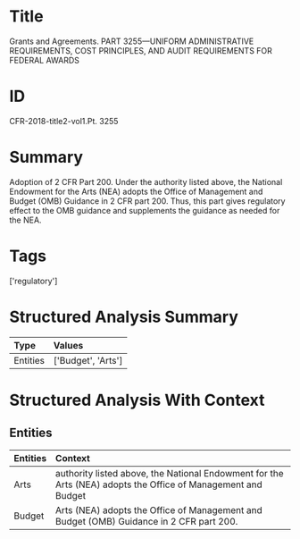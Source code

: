 # Title

 Grants and Agreements. PART 3255—UNIFORM ADMINISTRATIVE REQUIREMENTS, COST PRINCIPLES, AND AUDIT REQUIREMENTS FOR FEDERAL AWARDS


# ID

 CFR-2018-title2-vol1.Pt. 3255


# Summary

Adoption of 2 CFR Part 200.
Under the authority listed above, the National Endowment for the Arts (NEA) adopts the Office of Management and Budget (OMB) Guidance in 2 CFR part 200.
Thus, this part gives regulatory effect to the OMB guidance and supplements the guidance as needed for the NEA.


# Tags

['regulatory']


# Structured Analysis Summary

| Type     | Values             |
|:---------|:-------------------|
| Entities | ['Budget', 'Arts'] |


# Structured Analysis With Context

 


## Entities

| Entities   | Context                                                                                                      |
|:-----------|:-------------------------------------------------------------------------------------------------------------|
| Arts       | authority listed above, the National Endowment for the Arts (NEA) adopts the Office of Management and Budget |
| Budget     | Arts (NEA) adopts the Office of Management and Budget  (OMB) Guidance in 2 CFR part 200.                     |


